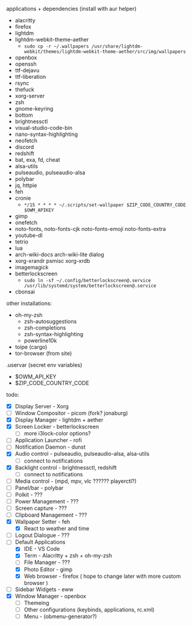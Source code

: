 applications + dependencies (install with aur helper)
- alacritty
- firefox
- lightdm
- lightdm-webkit-theme-aether
    - `sudo cp -r ~/.wallpapers /usr/share/lightdm-webkit/themes/lightdm-webkit-theme-aether/src/img/wallpapers`
- openbox
- openssh
- ttf-dejavu
- ttf-liberation
- rsync
- thefuck
- xorg-server
- zsh
- gnome-keyring
- bottom
- brightnessctl
- visual-studio-code-bin
- nano-syntax-highlighting
- neofetch
- discord
- redshift
- bat, exa, fd, cheat
- alsa-utils
- pulseaudio, pulseaudio-alsa
- polybar
- jq, httpie
- feh
- cronie
    - `*/15 * * * * ~/.scripts/set-wallpaper $ZIP_CODE_COUNTRY_CODE $OWM_APIKEY`
- gimp
- onefetch
- noto-fonts, noto-fonts-cjk noto-fonts-emoji noto-fonts-extra
- youtube-dl
- tetrio
- lua
- arch-wiki-docs arch-wiki-lite dialog 
- xorg-xrandr psmisc xorg-xrdb
- imagemagick
- betterlockscreen
    - `sudo ln -sf ~/.config/betterlockscreen@.service /usr/lib/systemd/system/betterlockscreen@.service`
- cbonsai


other installations:
 - oh-my-zsh
    - zsh-autosuggestions
    - zsh-completions
    - zsh-syntax-highlighting
    - powerline10k
 - toipe (cargo)
 - tor-browser (from site)

.uservar (secret env variables)
- $OWM_API_KEY
- $ZIP_CODE_COUNTRY_CODE

todo:
- [x] Display Server - Xorg
- [ ] Window Compositor - picom (fork? jonaburg)
- [x] Display Manager - lightdm + aether
- [x] Screen Locker - betterlockscreen
    - [ ] more i3lock-color options?
- [ ] Application Launcher - rofi
- [ ] Notification Daemon - dunst
- [x] Audio control - pulseaudio, pulseaudio-alsa, alsa-utils
    - [ ] connect to notifications
- [x] Backlight control - brightnessctl, redshift
    - [ ] connect to notifications
- [ ] Media control - (mpd, mpv, vlc ?????? playerctl?)
- [ ] Panel/bar - polybar
- [ ] Polkit - ???
- [ ] Power Management - ???
- [ ] Screen capture - ???
- [ ] Clipboard Management - ???
- [x] Wallpaper Setter - feh
    - [x] React to weather and time
- [ ] Logout Dialogue - ???
- [ ] Default Applications
    - [x] IDE - VS Code
    - [x] Term - Alacritty + zsh + oh-my-zsh
    - [ ] File Manager - ???
    - [x] Photo Editor - gimp
    - [x] Web browser - firefox ( hope to change later with more custom browser )
- [ ] Sidebar Widgets - eww
- [x] Window Manager - openbox
    - [ ] Themeing
    - [ ] Other configurations (keybinds, applications, rc.xml)
    - [ ] Menu - (obmenu-generator?)
